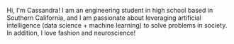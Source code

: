 Hi, I'm Cassandra! I am an engineering student in high school based in Southern California, and I am passionate about leveraging artificial intelligence (data science + machine learning) to solve problems in society. In addition, I love fashion and neuroscience! 

